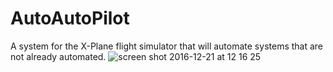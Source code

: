 # AutoAutoPilot
A system for the X-Plane flight simulator that will automate systems that are not already automated.
![screen shot 2016-12-21 at 12 16 25](https://cloud.githubusercontent.com/assets/7353547/21389060/8ff6c726-c777-11e6-9fbe-cc41665cac08.png)
